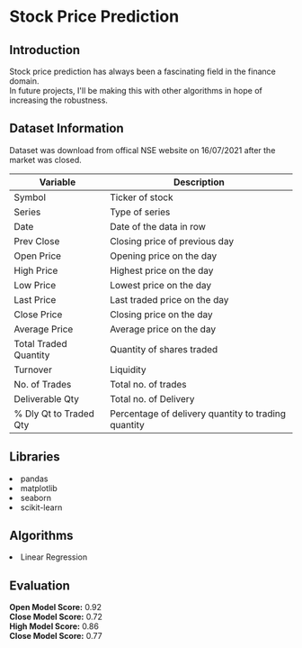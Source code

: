 # Stock Price Prediction


## Introduction

Stock price prediction has always been a fascinating field in the finance domain.  
In future projects, I'll be making this with other algorithms in hope of increasing the robustness.  

## Dataset Information

Dataset was download from offical NSE website on 16/07/2021 after the market was closed.  

Variable | Description
----------|--------------
Symbol | Ticker of stock
Series | Type of series
Date | Date of the data in row
Prev Close | Closing price of previous day
Open Price | Opening price on the day
High Price | Highest price on the day
Low Price | Lowest price on the day
Last Price | Last traded price on the day
Close Price | Closing price on the day
Average Price | Average price on the day
Total Traded Quantity | Quantity of shares traded
Turnover | Liquidity
No. of Trades | Total no. of trades
Deliverable Qty | Total no. of Delivery
% Dly Qt to Traded Qty | Percentage of delivery quantity to trading quantity


## Libraries

<li>pandas</li>
<li>matplotlib</li>
<li>seaborn</li>
<li>scikit-learn</li>

## Algorithms

<li>Linear Regression</li>

## Evaluation
 
**Open Model Score:** 0.92  
**Close Model Score:** 0.72  
**High Model Score:** 0.86  
**Close Model Score:** 0.77  
